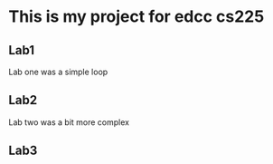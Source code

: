 
# This is my project for edcc cs225

## Lab1
Lab one was a simple loop

## Lab2
Lab two was a bit more complex

## Lab3


